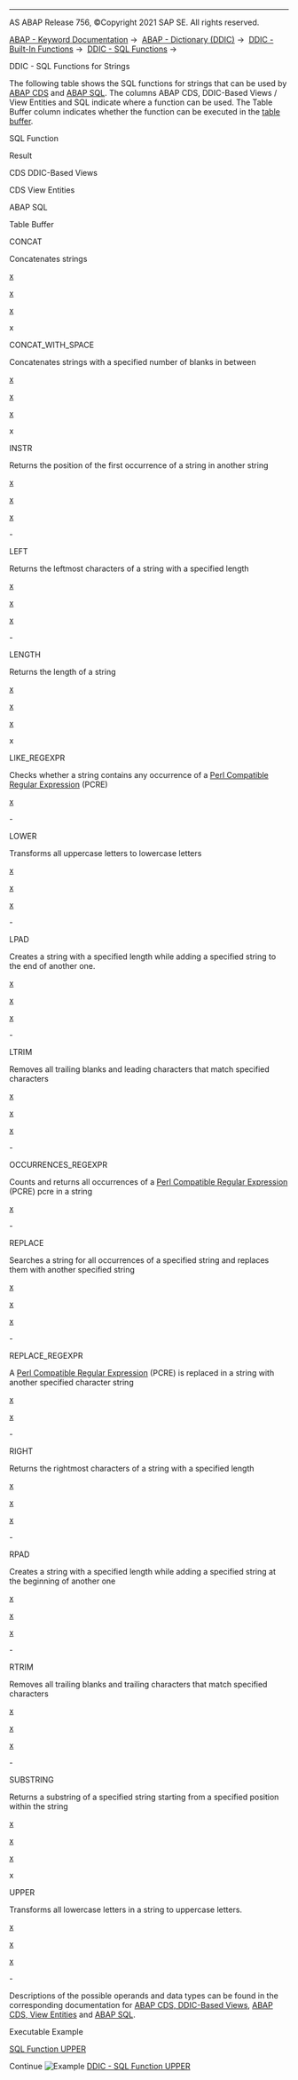   

* * *

AS ABAP Release 756, ©Copyright 2021 SAP SE. All rights reserved.

[ABAP - Keyword Documentation](javascript:call_link\('abenabap.htm'\)) →  [ABAP - Dictionary (DDIC)](javascript:call_link\('abenabap_dictionary.htm'\)) →  [DDIC - Built-In Functions](javascript:call_link\('abenddic_builtin_functions.htm'\)) →  [DDIC - SQL Functions](javascript:call_link\('abensql_functions.htm'\)) → 

DDIC - SQL Functions for Strings

The following table shows the SQL functions for strings that can be used by [ABAP CDS](javascript:call_link\('abenabap_cds_glosry.htm'\) "Glossary Entry") and [ABAP SQL](javascript:call_link\('abenabap_sql_glosry.htm'\) "Glossary Entry"). The columns ABAP CDS, DDIC-Based Views / View Entities and SQL indicate where a function can be used. The Table Buffer column indicates whether the function can be executed in the [table buffer](javascript:call_link\('abentable_buffer_glosry.htm'\) "Glossary Entry").

SQL Function

Result

CDS DDIC-Based Views

CDS View Entities

ABAP SQL

Table Buffer

CONCAT

Concatenates strings

[x](javascript:call_link\('abencds_sql_functions_character_v1.htm'\))

[x](javascript:call_link\('abencds_sql_functions_character_v2.htm'\))

[x](javascript:call_link\('abensql_string_func.htm'\))

x

CONCAT\_WITH\_SPACE

Concatenates strings with a specified number of blanks in between

[x](javascript:call_link\('abencds_sql_functions_character_v1.htm'\))

[x](javascript:call_link\('abencds_sql_functions_character_v2.htm'\))

[x](javascript:call_link\('abensql_string_func.htm'\))

x

INSTR

Returns the position of the first occurrence of a string in another string

[x](javascript:call_link\('abencds_sql_functions_character_v1.htm'\))

[x](javascript:call_link\('abencds_sql_functions_character_v2.htm'\))

[x](javascript:call_link\('abensql_string_func.htm'\))

\-

LEFT

Returns the leftmost characters of a string with a specified length

[x](javascript:call_link\('abencds_sql_functions_character_v1.htm'\))

[x](javascript:call_link\('abencds_sql_functions_character_v2.htm'\))

[x](javascript:call_link\('abensql_string_func.htm'\))

\-

LENGTH

Returns the length of a string

[x](javascript:call_link\('abencds_sql_functions_character_v1.htm'\))

[x](javascript:call_link\('abencds_sql_functions_character_v2.htm'\))

[x](javascript:call_link\('abensql_string_func.htm'\))

x

LIKE\_REGEXPR

Checks whether a string contains any occurrence of a [Perl Compatible Regular Expression](javascript:call_link\('abenpcre_glosry.htm'\) "Glossary Entry") (PCRE)

[](javascript:call_link\('abencds_sql_functions_character_v1.htm'\))

[](javascript:call_link\('abencds_sql_functions_character_v2.htm'\))

[x](javascript:call_link\('abensql_string_func.htm'\))

\-

LOWER

Transforms all uppercase letters to lowercase letters

[x](javascript:call_link\('abencds_sql_functions_character_v1.htm'\))

[x](javascript:call_link\('abencds_sql_functions_character_v2.htm'\))

[x](javascript:call_link\('abensql_string_func.htm'\))

\-

LPAD

Creates a string with a specified length while adding a specified string to the end of another one.

[x](javascript:call_link\('abencds_sql_functions_character_v1.htm'\))

[x](javascript:call_link\('abencds_sql_functions_character_v2.htm'\))

[x](javascript:call_link\('abensql_string_func.htm'\))

\-

LTRIM

Removes all trailing blanks and leading characters that match specified characters

[x](javascript:call_link\('abencds_sql_functions_character_v1.htm'\))

[x](javascript:call_link\('abencds_sql_functions_character_v2.htm'\))

[x](javascript:call_link\('abensql_string_func.htm'\))

\-

OCCURRENCES\_REGEXPR

Counts and returns all occurrences of a [Perl Compatible Regular Expression](javascript:call_link\('abenpcre_glosry.htm'\) "Glossary Entry") (PCRE) pcre in a string

[](javascript:call_link\('abencds_sql_functions_character_v1.htm'\))

[](javascript:call_link\('abencds_sql_functions_character_v2.htm'\))

[x](javascript:call_link\('abensql_string_func.htm'\))

\-

REPLACE

Searches a string for all occurrences of a specified string and replaces them with another specified string

[x](javascript:call_link\('abencds_sql_functions_character_v1.htm'\))

[x](javascript:call_link\('abencds_sql_functions_character_v2.htm'\))

[x](javascript:call_link\('abensql_string_func.htm'\))

\-

REPLACE\_REGEXPR

A [Perl Compatible Regular Expression](javascript:call_link\('abenpcre_glosry.htm'\) "Glossary Entry") (PCRE) is replaced in a string with another specified character string

[](javascript:call_link\('abencds_sql_functions_character_v1.htm'\))

[x](javascript:call_link\('abencds_sql_functions_character_v2.htm'\))

[x](javascript:call_link\('abensql_string_func.htm'\))

\-

RIGHT

Returns the rightmost characters of a string with a specified length

[x](javascript:call_link\('abencds_sql_functions_character_v1.htm'\))

[x](javascript:call_link\('abencds_sql_functions_character_v2.htm'\))

[x](javascript:call_link\('abensql_string_func.htm'\))

\-

RPAD

Creates a string with a specified length while adding a specified string at the beginning of another one

[x](javascript:call_link\('abencds_sql_functions_character_v1.htm'\))

[x](javascript:call_link\('abencds_sql_functions_character_v2.htm'\))

[x](javascript:call_link\('abensql_string_func.htm'\))

\-

RTRIM

Removes all trailing blanks and trailing characters that match specified characters

[x](javascript:call_link\('abencds_sql_functions_character_v1.htm'\))

[x](javascript:call_link\('abencds_sql_functions_character_v2.htm'\))

[x](javascript:call_link\('abensql_string_func.htm'\))

\-

SUBSTRING

Returns a substring of a specified string starting from a specified position within the string

[x](javascript:call_link\('abencds_sql_functions_character_v1.htm'\))

[x](javascript:call_link\('abencds_sql_functions_character_v2.htm'\))

[x](javascript:call_link\('abensql_string_func.htm'\))

x

UPPER

Transforms all lowercase letters in a string to uppercase letters.

[x](javascript:call_link\('abencds_sql_functions_character_v1.htm'\))

[x](javascript:call_link\('abencds_sql_functions_character_v2.htm'\))

[x](javascript:call_link\('abensql_string_func.htm'\))

\-

Descriptions of the possible operands and data types can be found in the corresponding documentation for [ABAP CDS, DDIC-Based Views](javascript:call_link\('abencds_sql_functions_numeric_v1.htm'\)), [ABAP CDS, View Entities](javascript:call_link\('abencds_sql_functions_numeric_v2.htm'\)) and [ABAP SQL](javascript:call_link\('abensql_string_func.htm'\)).

Executable Example

[SQL Function UPPER](javascript:call_link\('abensql_function_upper_abexa.htm'\))

Continue
![Example](exa.gif "Example") [DDIC - SQL Function UPPER](javascript:call_link\('abensql_function_upper_abexa.htm'\))